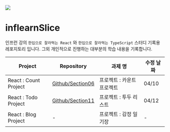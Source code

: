 <img src="https://img.shields.io/badge/-INFLEARN-06c471?style=for-the-badge&logo=&logoColor=white"></img>
</a><br>
# inflearnSlice
인프런 강의 `한입으로 잘라먹는 React` 와 `한입으로 잘라먹는 TypeScript` 스터디 기록용 레포지토리 입니다.
그외 개인적으로 진행하는 대부분의 학습 내용을 기록합니다.


| Project      | Repository                                                                                               | 과제 명                                          | 수정 날짜 |
| ------------ | -------------------------------------------------------------------------------------------------------- | ------------------------------------------------ | --------- |
| React : Count Project | [Github/Section06](https://github.com/yoyobar/React_inflearn_Slice/tree/main/React/section06) | 프로젝트 : 카운트 프로젝트 | 04/10 |
| React : Todo Project | [Github/Section11](https://github.com/yoyobar/React_inflearn_Slice/tree/main/React/section11) | 프로젝트 : 투두 리스트 | 04/12 |
| React : Blog Project | - | 프로젝트 : 감정 일기장 | - |
